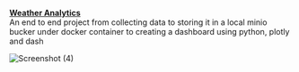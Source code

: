 **<ins> Weather Analytics</ins>**</br>
An end to end project from collecting data to storing it in a local minio bucker under docker container to creating a dashboard using python, plotly and dash

![Screenshot (4)](https://github.com/user-attachments/assets/319ca194-116a-4d1f-84e7-e452a2d28d93)


